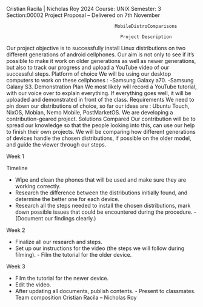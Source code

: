 Cristian Racila | Nicholas Roy 2024
Course: UNIX Semester: 3 Section:00002
Project Proposal – Delivered on 7th November

                                            MobileDistroComparisons

                                              Project Description
Our project objective is to successfully install Linux distributions on two different generations of android cellphones. Our aim is not only to see if it’s possible to make it work on older generations as well as newer generations, but also to track our progress and upload a YouTube video of our successful steps.
Platform of choice
We will be using our desktop computers to work on these cellphones : -Samsung Galaxy a70.
-Samsung Galaxy S3.
Demonstration Plan
We most likely will record a YouTube tutorial, with our voice over to explain everything. If everything goes well, it will be uploaded and demonstrated in front of the class.
Requirements
We need to pin down our distributions of choice, so far our ideas are : Ubuntu Touch, NixOS, Mobian, Nemo Mobile, PostMarketOS.
We are developing a contribution-geared project.
Solutions Compared
Our contribution will be to spread our knowledge so that the people looking into this, can use our help to finish their own projects. We will be comparing how different generations of devices handle the chosen distributions, if possible on the older model, and guide the viewer through our steps.

   Week 1
   
Timeline
- Wipe and clean the phones that will be used and make sure they are working correctly.
- Research the difference between the distributions initially found, and determine the better one for
each device.
- Research all the steps needed to install the chosen distributions, mark down possible issues that could
be encountered during the procedure. - (Document our findings clearly.)

Week 2

- Finalize all our research and steps.
- Set up our instructions for the video (the steps we will follow during filming). - Film the tutorial for the older device.

  
Week 3

- Film the tutorial for the newer device.
- Edit the video.
- After updating all documents, publish contents. - Present to classmates.
Team composition Cristian Racila – Nicholas Roy
